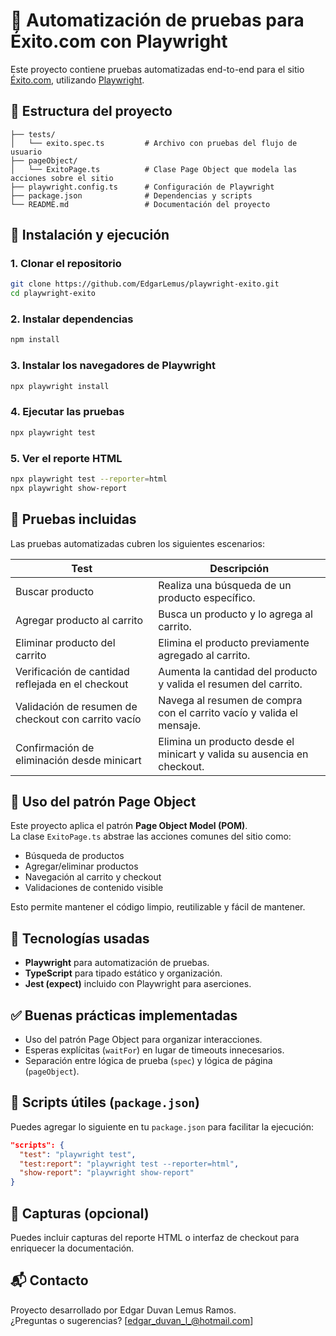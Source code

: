 # 🛒 Automatización de pruebas para Éxito.com con Playwright

Este proyecto contiene pruebas automatizadas end-to-end para el sitio [Éxito.com](https://www.exito.com/), utilizando [Playwright](https://playwright.dev/).

## 📂 Estructura del proyecto

```
├── tests/
│   └── exito.spec.ts         # Archivo con pruebas del flujo de usuario
├── pageObject/
│   └── ExitoPage.ts          # Clase Page Object que modela las acciones sobre el sitio
├── playwright.config.ts      # Configuración de Playwright
├── package.json              # Dependencias y scripts
└── README.md                 # Documentación del proyecto
```

## 🚀 Instalación y ejecución

### 1. Clonar el repositorio

```bash
git clone https://github.com/EdgarLemus/playwright-exito.git
cd playwright-exito
```

### 2. Instalar dependencias

```bash
npm install
```

### 3. Instalar los navegadores de Playwright

```bash
npx playwright install
```

### 4. Ejecutar las pruebas

```bash
npx playwright test
```

### 5. Ver el reporte HTML

```bash
npx playwright test --reporter=html
npx playwright show-report
```

## 🧪 Pruebas incluidas

Las pruebas automatizadas cubren los siguientes escenarios:

| Test                                                   | Descripción                                                                 |
|--------------------------------------------------------|-----------------------------------------------------------------------------|
| Buscar producto                                        | Realiza una búsqueda de un producto específico.                            |
| Agregar producto al carrito                            | Busca un producto y lo agrega al carrito.                                  |
| Eliminar producto del carrito                          | Elimina el producto previamente agregado al carrito.                        |
| Verificación de cantidad reflejada en el checkout      | Aumenta la cantidad del producto y valida el resumen del carrito.          |
| Validación de resumen de checkout con carrito vacío    | Navega al resumen de compra con el carrito vacío y valida el mensaje.      |
| Confirmación de eliminación desde minicart             | Elimina un producto desde el minicart y valida su ausencia en checkout.    |

## 🧱 Uso del patrón Page Object

Este proyecto aplica el patrón **Page Object Model (POM)**.  
La clase `ExitoPage.ts` abstrae las acciones comunes del sitio como:

- Búsqueda de productos
- Agregar/eliminar productos
- Navegación al carrito y checkout
- Validaciones de contenido visible

Esto permite mantener el código limpio, reutilizable y fácil de mantener.

## 🧩 Tecnologías usadas

- **Playwright** para automatización de pruebas.
- **TypeScript** para tipado estático y organización.
- **Jest (expect)** incluido con Playwright para aserciones.

## ✅ Buenas prácticas implementadas

- Uso del patrón Page Object para organizar interacciones.
- Esperas explícitas (`waitFor`) en lugar de timeouts innecesarios.
- Separación entre lógica de prueba (`spec`) y lógica de página (`pageObject`).

## 📜 Scripts útiles (`package.json`)

Puedes agregar lo siguiente en tu `package.json` para facilitar la ejecución:

```json
"scripts": {
  "test": "playwright test",
  "test:report": "playwright test --reporter=html",
  "show-report": "playwright show-report"
}
```

## 📸 Capturas (opcional)

Puedes incluir capturas del reporte HTML o interfaz de checkout para enriquecer la documentación.

## 📬 Contacto

Proyecto desarrollado por Edgar Duvan Lemus Ramos.  
¿Preguntas o sugerencias? [edgar_duvan_l_@hotmail.com]
